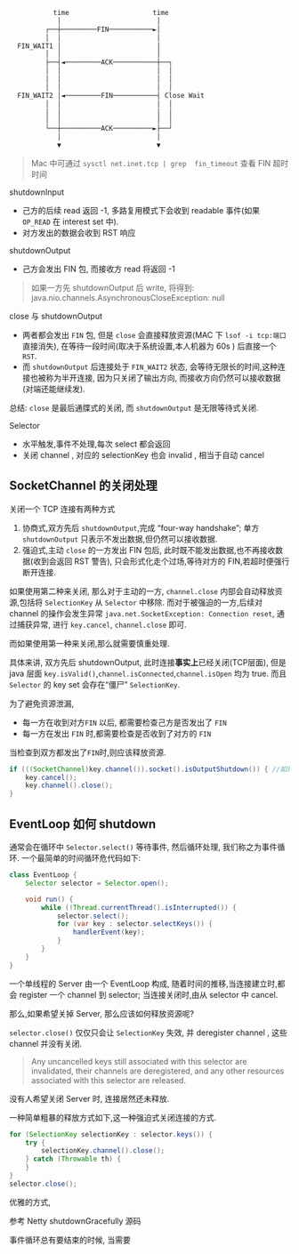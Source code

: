 
```txt
           time                     time
            │                        │
         ┌──┼─────────FIN───────────►│
         │  │                        │
  FIN_WAIT1 │                        │
         │  │                        │
         ├──┤◄─────────ACK───────────┼──┐
         │  │                        │  │
         │  │                        │  │
         │  │                        │  │
  FIN_WAIT2 │◄─────────FIN───────────┤ Close Wait
         │  │                        │  │
         │  │                        │  │
         │  │                        │  │
         └──┼──────────ACK──────────►├──┘
            │                        │
            ▼                        ▼
```

> Mac 中可通过 `sysctl net.inet.tcp | grep  fin_timeout` 查看 FIN 超时时间

shutdownInput
- 己方的后续 read 返回 -1, 多路复用模式下会收到 readable 事件(如果 `OP_READ` 在 interest set 中).
- 对方发出的数据会收到 RST 响应

shutdownOutput
- 己方会发出 FIN 包, 而接收方 read 将返回 -1

> 如果一方先 shutdownOutput 后 write, 将得到:  java.nio.channels.AsynchronousCloseException: null

close 与 shutdownOutput
- 两者都会发出 `FIN` 包, 但是 `close` 会直接释放资源(MAC 下 `lsof -i tcp:端口` 直接消失), 在等待一段时间(取决于系统设置,本人机器为 60s ) 后直接一个 `RST`.
- 而 `shutdownOutput` 后连接处于 `FIN_WAIT2` 状态, 会等待无限长的时间,这种连接也被称为半开连接, 因为只关闭了输出方向, 而接收方向仍然可以接收数据(对端还能继续发).

总结: `close` 是最后通牒式的关闭, 而 `shutdownOutput` 是无限等待式关闭.


Selector
- 水平触发,事件不处理,每次 select 都会返回
- 关闭 channel , 对应的 selectionKey 也会 invalid , 相当于自动 cancel

## SocketChannel 的关闭处理

关闭一个 TCP 连接有两种方式
1. 协商式,双方先后 `shutdownOutput`,完成 “four-way handshake”; 单方 `shutdownOutput` 只表示不发出数据,但仍然可以接收数据. 
2. 强迫式,主动 `close` 的一方发出 FIN 包后, 此时既不能发出数据,也不再接收数据(收到会返回 RST 警告), 只会形式化走个过场,等待对方的 FIN,若超时便强行断开连接.  

如果使用第二种来关闭, 那么对于主动的一方, `channel.close` 内部会自动释放资源,包括将 `SelectionKey` 从 `Selector` 中移除. 而对于被强迫的一方,后续对 channel 的操作会发生异常 `java.net.SocketException: Connection reset`, 通过捕获异常, 进行 `key.cancel`, `channel.close` 即可.

而如果使用第一种来关闭,那么就需要慎重处理. 

具体来讲, 双方先后 shutdownOutput, 此时连接**事实上**已经关闭(TCP层面), 但是 java 层面 `key.isValid()`,`channel.isConnected`,`channel.isOpen` 均为 true. 而且`Selector` 的 key set 会存在“僵尸” `SelectionKey`. 

为了避免资源泄漏,
- 每一方在收到对方`FIN` 以后, 都需要检查己方是否发出了 `FIN`
- 每一方在发出 `FIN` 时,都需要检查是否收到了对方的 `FIN`

当检查到双方都发出了`FIN`时,则应该释放资源.

```java
if (((SocketChannel)key.channel()).socket().isOutputShutdown()) { //如果有另一恶搞线程操作 socket, 如调用 socket.shutdownOutput() 则此处将存在竞争条件.
    key.cancel();
    key.channel().close();
} 
```

## EventLoop 如何 shutdown

通常会在循环中 `Selector.select()` 等待事件, 然后循环处理, 我们称之为事件循环. 一个最简单的时间循环危代码如下:

```java
class EventLoop {
    Selector selector = Selector.open();

    void run() {
        while (!Thread.currentThread().isInterrupted()) {
            selector.select();
            for (var key : selector.selectKeys()) {
                handlerEvent(key);
            }
        }
    }
}
```

一个单线程的 Server 由一个 EventLoop 构成, 随着时间的推移,当连接建立时,都会 register 一个 channel 到 selector; 当连接关闭时,由从 selector 中 cancel.

那么,如果希望关掉 Server, 那么应该如何释放资源呢?

`selector.close()` 仅仅只会让 `SelectionKey` 失效, 并 deregister channel , 这些 channel 并没有关闭.  

> Any uncancelled keys still associated with this selector are invalidated, 
> their channels are deregistered, 
> and any other resources associated with this selector are released.

没有人希望关闭 Server 时, 连接居然还未释放.

一种简单粗暴的释放方式如下,这一种强迫式关闭连接的方式.

```java
for (SelectionKey selectionKey : selector.keys()) {
    try {
        selectionKey.channel().close();
    } catch (Throwable th) {
    }
}
selector.close();
```

优雅的方式,

参考 Netty shutdownGracefully 源码

事件循环总有要结束的时候, 当需要 